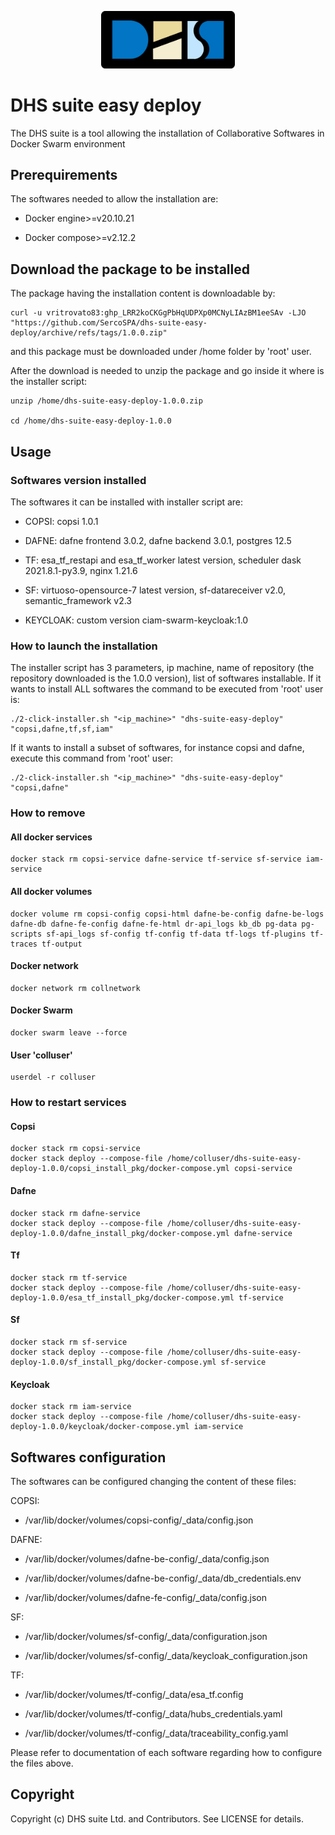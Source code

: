<p align="center">
  <img src="./LogoDHS.png" alt="DHS suite easy deploy" width="214" />
</p>

# DHS suite easy deploy

The DHS suite is a tool allowing the installation of Collaborative Softwares in Docker Swarm environment

## Prerequirements

The softwares needed to allow the installation are:

- Docker engine>=v20.10.21

- Docker compose>=v2.12.2

## Download the package to be installed

The package having the installation content is downloadable by:

    curl -u vritrovato83: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 -LJO "https://github.com/SercoSPA/dhs-suite-easy-deploy/archive/refs/tags/1.0.0.zip"

and this package must be downloaded under /home folder by 'root' user.

After the download is needed to unzip the package and go inside it where is the installer script:

    unzip /home/dhs-suite-easy-deploy-1.0.0.zip

    cd /home/dhs-suite-easy-deploy-1.0.0

## Usage

### Softwares version installed

The softwares it can be installed with installer script are:

- COPSI: copsi 1.0.1

- DAFNE: dafne frontend 3.0.2, dafne backend 3.0.1, postgres 12.5

- TF: esa_tf_restapi and esa_tf_worker latest version, scheduler dask 2021.8.1-py3.9, nginx 1.21.6

- SF: virtuoso-opensource-7 latest version, sf-datareceiver v2.0, semantic_framework v2.3

- KEYCLOAK: custom version ciam-swarm-keycloak:1.0

### How to launch the installation

The installer script has 3 parameters, ip machine, name of repository (the repository downloaded is the 1.0.0 version), list of softwares installable. If it wants to install ALL softwares the command to be executed from 'root' user is:

    ./2-click-installer.sh "<ip_machine>" "dhs-suite-easy-deploy" "copsi,dafne,tf,sf,iam"

If it wants to install a subset of softwares, for instance copsi and dafne, execute this command from 'root' user:

    ./2-click-installer.sh "<ip_machine>" "dhs-suite-easy-deploy" "copsi,dafne"

### How to remove 

#### All docker services

    docker stack rm copsi-service dafne-service tf-service sf-service iam-service

#### All docker volumes

    docker volume rm copsi-config copsi-html dafne-be-config dafne-be-logs dafne-db dafne-fe-config dafne-fe-html dr-api_logs kb_db pg-data pg-scripts sf-api_logs sf-config tf-config tf-data tf-logs tf-plugins tf-traces tf-output

#### Docker network 

    docker network rm collnetwork

#### Docker Swarm

    docker swarm leave --force

#### User 'colluser'

    userdel -r colluser

### How to restart services

#### Copsi

    docker stack rm copsi-service    
    docker stack deploy --compose-file /home/colluser/dhs-suite-easy-deploy-1.0.0/copsi_install_pkg/docker-compose.yml copsi-service

#### Dafne

    docker stack rm dafne-service
    docker stack deploy --compose-file /home/colluser/dhs-suite-easy-deploy-1.0.0/dafne_install_pkg/docker-compose.yml dafne-service

#### Tf

    docker stack rm tf-service
    docker stack deploy --compose-file /home/colluser/dhs-suite-easy-deploy-1.0.0/esa_tf_install_pkg/docker-compose.yml tf-service

#### Sf

    docker stack rm sf-service
    docker stack deploy --compose-file /home/colluser/dhs-suite-easy-deploy-1.0.0/sf_install_pkg/docker-compose.yml sf-service

#### Keycloak

    docker stack rm iam-service
    docker stack deploy --compose-file /home/colluser/dhs-suite-easy-deploy-1.0.0/keycloak/docker-compose.yml iam-service

## Softwares configuration 

The softwares can be configured changing the content of these files:

COPSI:

- /var/lib/docker/volumes/copsi-config/_data/config.json

DAFNE:

- /var/lib/docker/volumes/dafne-be-config/_data/config.json

- /var/lib/docker/volumes/dafne-be-config/_data/db_credentials.env

- /var/lib/docker/volumes/dafne-fe-config/_data/config.json

SF:

- /var/lib/docker/volumes/sf-config/_data/configuration.json

- /var/lib/docker/volumes/sf-config/_data/keycloak_configuration.json

TF:

- /var/lib/docker/volumes/tf-config/_data/esa_tf.config

- /var/lib/docker/volumes/tf-config/_data/hubs_credentials.yaml

- /var/lib/docker/volumes/tf-config/_data/traceability_config.yaml

Please refer to documentation of each software regarding how to configure the files above.

## Copyright

Copyright (c) DHS suite Ltd. and Contributors. See LICENSE for details.
